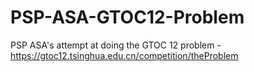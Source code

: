 # PSP-ASA-GTOC12-Problem
PSP ASA's attempt at doing the GTOC 12 problem - https://gtoc12.tsinghua.edu.cn/competition/theProblem
